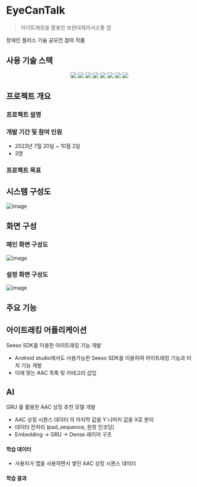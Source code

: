 # EyeCanTalk
> 아이트래킹을 활용한 보완대체의사소통 앱

장애인 플러스 기술 공모전 참여 작품

## 사용 기술 스택

<div align=center>
   <img src="https://img.shields.io/badge/androidstudio-3DDC84?style=for-the-badge&logo=androidstudio&logoColor=white">
   <img src="https://img.shields.io/badge/java-007396?style=for-the-badge&logo=java&logoColor=white">
   <img src="https://img.shields.io/badge/python-3776AB?style=for-the-badge&logo=python&logoColor=white">
   <img src="https://img.shields.io/badge/jupyter-F37626?style=for-the-badge&logo=jupyter&logoColor=white">
   <img src="https://img.shields.io/badge/github-181717?style=for-the-badge&logo=github&logoColor=white">
   <img src="https://img.shields.io/badge/amazonaws-232F3E?style=for-the-badge&logo=amazonaws&logoColor=white">
   <img src="https://img.shields.io/badge/tensorflow-FF6F00?style=for-the-badge&logo=tensorflow&logoColor=white">
   <img src="https://img.shields.io/badge/flask-000000?style=for-the-badge&logo=flask&logoColor=white">
 
</div>

## 프로젝트 개요

### 프로젝트 설명

###  개발 기간 및 참여 인원

 - 2023년 7월 20일 ~ 10월 2일
 - 3명

### 프로젝트 목표

## 시스템 구성도
![image](https://github.com/LifeLikeMine/EyeCanTalk/assets/84857521/43b58e75-df66-4ece-be3e-cac5100fbe3d)



## 화면 구성

### 메인 화면 구성도
![image](https://github.com/LifeLikeMine/EyeCanTalk/assets/114338420/bd13fba3-5ebe-4a5f-b2b2-83b1fcb90f18)

### 설정 화면 구성도
![image](https://github.com/LifeLikeMine/EyeCanTalk/assets/114338420/d08a94c3-3f20-4c49-b831-4a6583311b92)



## 주요 기능

## 아이트래킹 어플리케이션

Seeso SDK를 이용한 아이트래킹 기능 개발

- Android studio에서도 사용가능한 Seeso SDK를 이용하여 아이트래킹 기능과 터치 기능 개발
- 이에 맞는 AAC 목록 및 카테고리 삽입

## AI

GRU 를 활용한  AAC 상징 추천 모델 개발

- AAC 상징 시퀀스 데이터 의 마지막 값을 Y 나머지 값을 X로 분리
- 데이터 전처리 (pad_sequence, 원핫 인코딩)
- Embedding -> GRU -> Dense 레이어 구조

#### 학습 데이터

- 사용자가 앱을 사용하면서 쌓인 AAC 상징 시퀀스 데이터

#### 학습 결과




